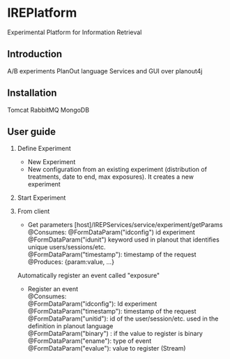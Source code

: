 # IREPlatform
Experimental Platform for Information Retrieval

## Introduction

A/B experiments
PlanOut language
Services and GUI over planout4j

## Installation

Tomcat
RabbitMQ
MongoDB

## User guide

1. Define Experiment

	* New Experiment
	* New configuration from an existing experiment (distribution of treatments, date to end, 	max exposures). It creates a new experiment

2. Start Experiment

3. From client

	* Get parameters
	[host]/IREPServices/service/experiment/getParams
	@Consumes:
		@FormDataParam("idconfig") id experiment  
		@FormDataParam("idunit") keyword used in planout that identifies unique users/sessions/etc.   
		@FormDataParam("timestamp"): timestamp of the request  
	@Produces: {param:value, ...} 
	
	Automatically register an event called "exposure"
	
	* Register an event   
	@Consumes:  
		@FormDataParam("idconfig"): Id experiment  
		@FormDataParam("timestamp"): timestamp of the request  
		@FormDataParam("unitid"): id of the  user/session/etc. used in the definition in planout language  
		@FormDataParam("binary") : if the value to register is binary  
		@FormDataParam("ename"): type of event  
		@FormDataParam("evalue"): value to register (Stream)  
